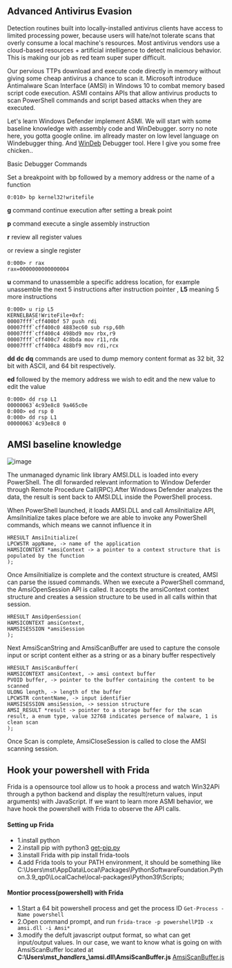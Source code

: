 ## Advanced Antivirus Evasion
Detection routines built into locally-installed antivirus clients have access to limited processing power, because users will hate/not tolerate scans that overly consume a local machine's resources. Most antivirus vendors use a cloud-based resources + artificial intelligence to detect malicious behavior. This is making our job as red team super super difficult.

Our pervious TTPs download and execute code directly in memory without giving some cheap antivirus a chance to scan it. Microsoft introduce Antimalware Scan Interface (AMSI) in Windows 10 to combat memory based script code execution. ASMI contains APIs that allow antivirus products to scan PowerShell commands and script based attacks when they are executed.

Let's learn Windows Defender implement ASMI. We will start with some baseline knowledge with assembly code and WinDebugger. sorry no note here,  you gotta google online. im allready master on low level language on Windebugger thing. And [WinDeb](https://docs.microsoft.com/en-us/windows-hardware/drivers/debugger/debugger-download-tools) Debugger tool. Here I give you some free chicken..

Basic Debugger Commands

Set a breakpoint with bp followed by a memory address or the name of a function
```
0:010> bp kernel32!writefile
```

**g** command continue execution after setting a break point

**p** command execute a single assembly instruction

**r** review all register values

or review a single register
```
0:000> r rax
rax=0000000000000004
```

**u** command to unassemble a specific address location, for example unassemble the next 5 instructions after instruction pointer , **L5** meaning 5 more instructions
```
0:000> u rip L5
KERNELBASE!WriteFile+0xf:
00007fff`cff400bf 57 push rdi
00007fff`cff400c0 4883ec60 sub rsp,60h
00007fff`cff400c4 498bd9 mov rbx,r9
00007fff`cff400c7 4c8bda mov r11,rdx
00007fff`cff400ca 488bf9 mov rdi,rcx
```
**dd** **dc** **dq** commands are used to dump memory content format as 32 bit, 32 bit with ASCII, and 64 bit respectively.

**ed** followed by the memory address we wish to edit and the new value to edit the value
```
0:000> dd rsp L1
00000063`4c93e8c8 9a465c0e
0:000> ed rsp 0
0:000> dd rsp L1
00000063`4c93e8c8 0
```

## AMSI baseline knowledge
![image](https://user-images.githubusercontent.com/24555370/144544889-b12729b6-1dca-4c5b-940e-f5e2dd98e71b.png)

The unmanaged dynamic link library AMSI.DLL is loaded into every PowerShell. The dll forwarded relevant information to Window Deferder through Remote Procedure Call(RPC).After Windows Defender analyzes the data, the result is sent back to AMSI.DLL inside the PowerShell process.

When PowerShell launched, it loads AMSI.DLL and call AmsiInitialize API, AmsiInitialize takes place before we are able to invoke any PowerShell
commands, which means we cannot influence it in
```
HRESULT AmsiInitialize(
LPCWSTR appName, -> name of the application
HAMSICONTEXT *amsiContext -> a pointer to a context structure that is populated by the function
);
```
Once AmsiInitialize is complete and the context structure is created, AMSI can parse the issued
commands. When we execute a PowerShell command, the AmsiOpenSession API is called. It accepts the amsiContext context structure and creates a session structure to
be used in all calls within that session.
```
HRESULT AmsiOpenSession(
HAMSICONTEXT amsiContext,
HAMSISESSION *amsiSession
);
```

Next AmsiScanString and AmsiScanBuffer are used to capture the console input or script content either as a string or as a binary buffer respectively
```
HRESULT AmsiScanBuffer(
HAMSICONTEXT amsiContext, -> amsi context buffer
PVOID buffer, -> pointer to the buffer containing the content to be scanned
ULONG length, -> length of the buffer
LPCWSTR contentName, -> input identifier
HAMSISESSION amsiSession, -> session structure
AMSI_RESULT *result -> pointer to a storage buffer for the scan result, a enum type, value 32768 indicates persence of malware, 1 is clean scan
);
```
Once Scan is complete, AmsiCloseSession is called to close the AMSI scanning session.

## Hook your powershell with Frida
Frida is a opensource tool allow us to hook a process and watch Win32APi through a python backend and display the result(return values, input arguments) with JavaScript. If we want to learn more ASMI behavior, we have hook the powershell with Frida to observe the API calls.

#### Setting up Frida
- 1.install python
- 2.install pip with python3 [get-pip.py](/05FightAdvancedAntivirus/get-pip.py)
- 3.install Frida with pip install frida-tools
- 4.add Frida tools to your PATH environment, it should be something like  C:\Users\mst\AppData\Local\Packages\PythonSoftwareFoundation.Python.3.9_qp0\LocalCache\local-packages\Python39\Scripts;

#### Montior process(powershell) with Frida
- 1.Start a 64 bit powershell process and get the process ID ```Get-Process -Name powershell```
- 2.Open command prompt, and run ```frida-trace -p powershellPID -x amsi.dll -i Amsi* ``` 
- 3.modify the defult javascript output format, so what can get input/output values. In our case, we want to know what is going on with AmsiScanBuffer located at **C:\Users\\mst\__handlers__\amsi.dll\AmsiScanBuffer.js** [AmsiScanBuffer.js](/05FightAdvancedAntivirus/AmsiScanBuffer.js)

